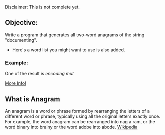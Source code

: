 Disclaimer: This is not complete yet.
## Objective:
Write a program that generates all two-word anagrams of the string "documenting".
* Here's a word list you might want to use is also added.
### Example: 
One of the result is  *encoding mut*
   
   [More Info!](http://selfexplanatorycode.blogspot.com/2008/08/announcing-self-documenting-code.html)
## What is Anagram
An anagram is a word or phrase formed by rearranging the letters of a different word or phrase, typically using all the original letters exactly once. For example, the word anagram can be rearranged into nag a ram, or the word binary into brainy or the word adobe into abode.
[Wikipedia](https://en.wikipedia.org/wiki/Anagram)

